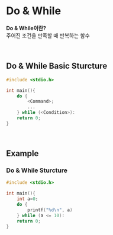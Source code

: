 # Do & While
**Do & While이란?** <br>
주어진 조건을 만족할 때 반복하는 함수

<br>

## Do & While Basic Sturcture
```c
#include <stdio.h>

int main(){
    do {
        <Command>;
        ...
    } while (<Condition>):
    return 0;
}
``` 

<br>

## Example
### Do & While Sturcture
```c
#include <stdio.h>

int main(){
    int a=0;
    do {
        printf("%d\n", a)
    } while (a <= 10):
    return 0;
}
```